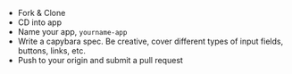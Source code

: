 -  Fork & Clone
-  CD into app
-  Name your app, `yourname-app`
-  Write a capybara spec. Be creative, cover different types of input fields, buttons, links, etc.
-  Push to your origin and submit a pull request
